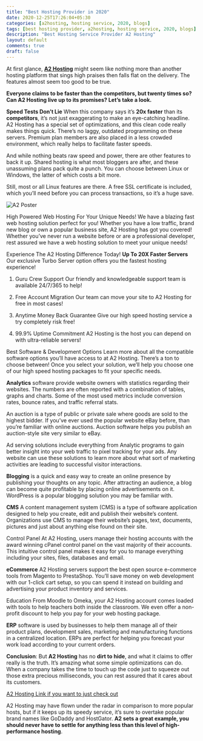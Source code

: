 ```yaml
---
title: "Best Hosting Provider in 2020"
date: 2020-12-25T17:26:04+05:30
categories: [a2hosting, hosting service, 2020, blogs]
tags: [best hosting provider, a2hosting, hosting service, 2020, blogs]
description: "Best Hosting Service Provider A2 Hosting"
layout: default
comments: true
draft: false
---
```


At first glance, **[A2 Hosting](http://www.a2hosting.com?aid=fceb43ba)** might seem like nothing more than another hosting platform that sings high praises then falls flat on the delivery. The features almost seem too good to be true.

**Everyone claims to be faster than the competitors, but twenty times so? Can A2 Hosting live up to its promises? Let’s take a look.**


**Speed Tests Don’t Lie**
When this company says it’s **20x faster** than its **competitors**, it’s not just exaggerating to make an eye-catching headline. A2 Hosting has a special set of optimizations, and this clean code really makes things quick. There’s no laggy, outdated programming on these servers. Premium plan members are also placed in a less crowded environment, which really helps to facilitate faster speeds.

And while nothing beats raw speed and power, there are other features to back it up. Shared hosting is what most bloggers are after, and these unassuming plans pack quite a punch. You can choose between Linux or Windows, the latter of which costs a bit more.

Still, most or all Linux features are there. A free SSL certificate is included, which you’ll need before you can process transactions, so it’s a huge save.

![A2 Poster](/images/postimgs/a2main.png)

High Powered Web Hosting For Your Unique Needs!
We have a blazing fast web hosting solution perfect for you! Whether you have a low traffic, brand new blog or own a popular business site, A2 Hosting has got you covered! Whether you’ve never run a website before or are a professional developer, rest assured we have a web hosting solution to meet your unique needs!

Experience The A2 Hosting Difference Today! **Up To 20X Faster Servers**
Our exclusive Turbo Server option offers you the fastest hosting experience!


1. Guru Crew Support Our friendly and knowledgeable support team is available 24/7/365 to help!

2. Free Account Migration Our team can move your site to A2 Hosting for free in most cases!

3. Anytime Money Back Guarantee Give our high speed hosting service a try completely risk free!

4. 99.9% Uptime Commitment A2 Hosting is the host you can depend on with ultra-reliable servers!

Best Software & Development Options
Learn more about all the compatible software options you’ll have access to at A2 Hosting. There’s a ton to choose between! Once you select your solution, we’ll help you choose one of our high speed hosting packages to fit your specific needs.

**Analytics** software provide website owners with statistics regarding their websites. The numbers are often reported with a combination of tables, graphs and charts. Some of the most used metrics include conversion rates, bounce rates, and traffic referral stats.

An auction is a type of public or private sale where goods are sold to the highest bidder. If you’ve ever used the popular website eBay before, than you’re familiar with online auctions. Auction software helps you publish an auction-style site very similar to eBay.

Ad serving solutions include everything from Analytic programs to gain better insight into your web traffic to pixel tracking for your ads. Any website can use these solutions to learn more about what sort of marketing activities are leading to successful visitor interactions.

**Blogging** is a quick and easy way to create an online presence by publishing your thoughts on any topic. After attracting an audience, a blog can become quite profitable by placing online advertisements on it. WordPress is a popular blogging solution you may be familiar with.

**CMS**
A content management system (CMS) is a type of software application designed to help you create, edit and publish their website’s content. Organizations use CMS to manage their website’s pages, text, documents, pictures and just about anything else found on their site.

Control Panel
At A2 Hosting, users manage their hosting accounts with the award winning cPanel control panel on the vast majority of their accounts. This intuitive control panel makes it easy for you to manage everything including your sites, files, databases and email.

**eCommerce**
A2 Hosting servers support the best open source e-commerce tools from Magento to PrestaShop. You’ll save money on web development with our 1-click cart setup, so you can spend it instead on building and advertising your product inventory and services.

Education
From Moodle to Omeka, your A2 Hosting account comes loaded with tools to help teachers both inside the classroom. We even offer a non-profit discount to help you pay for your web hosting package.

**ERP** software is used by businesses to help them manage all of their product plans, development sales, marketing and manufacturing functions in a centralized location. ERPs are perfect for helping you forecast your work load according to your current orders.

**Conclusion**:
But **A2 Hosting** has no **dirt to hide**, and what it claims to offer really is the truth. It’s amazing what some simple optimizations can do. When a company takes the time to touch up the code just to squeeze out those extra precious milliseconds, you can rest assured that it cares about its customers.

[A2 Hosting Link if you want to just check out](http://www.a2hosting.com?aid=fceb43ba)

A2 Hosting may have flown under the radar in comparison to more popular hosts, but if it keeps up its speedy service, it’s sure to overtake popular brand names like GoDaddy and HostGator. **A2 sets a great example, you should never have to settle for anything less than this level of high-performance hosting**.
